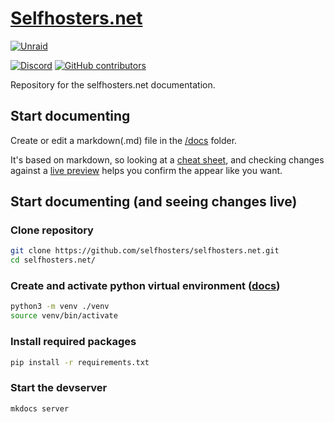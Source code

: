 # [Selfhosters.net](https://selfhosters.net/)

[![Unraid](https://raw.githubusercontent.com/selfhosters/unRAID-CA-templates/master/.github/ISSUE_TEMPLATE/discord_unraid_unraid.png )](https://discord.gg/qWPbc8R)

[![Discord](https://img.shields.io/discord/641230698166091777?color=%23ff8c2f&label=Discord&logo=discord&logoColor=%23ff8c2f&style=for-the-badge)](https://discord.gg/qWPbc8R)
[![GitHub contributors](https://img.shields.io/github/contributors/selfhosters/selfhosters.net.svg?color=%23ff8c2f&style=for-the-badge)](https://github.com/selfhosters/selfhosters.net/graphs/contributors)

Repository for the selfhosters.net documentation.

## Start documenting

Create or edit a markdown(.md) file in the [/docs](/docs/) folder.

It's based on markdown, so looking at a [cheat sheet](https://github.com/adam-p/markdown-here/wiki/Markdown-Cheatshee), and checking changes against a [live preview](https://markdownlivepreview.com/) helps you confirm the appear like you want.

## Start documenting (and seeing changes live)

### Clone repository

```bash
git clone https://github.com/selfhosters/selfhosters.net.git
cd selfhosters.net/
```

### Create and activate python virtual environment ([docs](https://packaging.python.org/guides/installing-using-pip-and-virtual-environments/))

```bash
python3 -m venv ./venv
source venv/bin/activate
```

### Install required packages

```bash
pip install -r requirements.txt
```

### Start the devserver

```bash
mkdocs server
```
